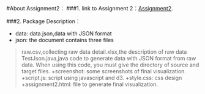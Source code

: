 ﻿#About Assignment2：
###1. link to Assignment 2：[Assignment2](http://211.147.15.14/UCAS_14_Fall/index.php/Liuying_lvxvhong_A2).

###2. Package Description：
+ data: data.json,data with JSON format
+ json: the document contains three files  
>raw.csv,collecting raw data 
>detail.xlsx,the description of raw data
>TestJson.java,java code to generate data with JSON format from raw data. When using this code, you must give the directory of source and target files.
+screenshot: some screenshots of final visualization. 
+script.js: script using javascript and d3. 
+style.css: css design 
+assignment2.html: file to generate final visualization. 
  


 

 
